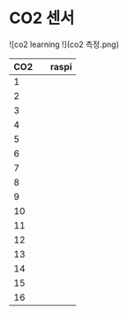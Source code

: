 # CO2 센서
![co2 learning !](co2 측정.png)

|CO2||raspi|
|----|----|----|
|1|||
|2|||
|3|||
|4|||
|5|||
|6|||
|7|||
|8|||
|9|||
|10|||
|11|||
|12|||
|13|||
|14|||
|15|||
|16|||
